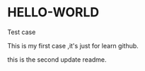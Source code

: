 # HELLO-WORLD
Test case

This is my first case ,it's just for learn github.

this is the second update readme.

